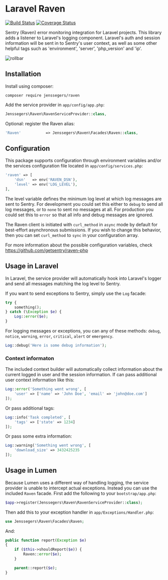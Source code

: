 Laravel Raven
==============

[![Build Status](http://img.shields.io/travis/jenssegers/laravel-raven.svg)](https://travis-ci.org/jenssegers/laravel-raven) [![Coverage Status](http://img.shields.io/coveralls/jenssegers/laravel-raven.svg)](https://coveralls.io/r/jenssegers/laravel-raven)

Sentry (Raven) error monitoring integration for Laravel projects. This library adds a listener to Laravel's logging component. Laravel's auth and session information will be sent in to Sentry's user context, as well as some other helpful tags such as 'environment', 'server', 'php_version' and 'ip'.

![rollbar](https://www.getsentry.com/_static/getsentry/images/hero.png)

Installation
------------

Install using composer:

```
composer require jenssegers/raven
```

Add the service provider in `app/config/app.php`:

```php
Jenssegers\Raven\RavenServiceProvider::class,
```

Optional: register the Raven alias:

```php
'Raven'           => Jenssegers\Raven\Facades\Raven::class,
```

Configuration
-------------

This package supports configuration through environment variables and/or the services configuration file located in `app/config/services.php`:

```php
'raven' => [
    'dsn'   => env('RAVEN_DSN'),
    'level' => env('LOG_LEVEL'),
],
```

The level variable defines the minimum log level at which log messages are sent to Sentry. For development you could set this either to `debug` to send all log messages, or to `none` to sent no messages at all. For production you could set this to `error` so that all info and debug messages are ignored.

The Raven client is initiated with `curl_method` in `async` mode by default for best-effort asynchronous submissions. If you wish to change this behavior, then you can set `curl_method` to `sync` in your configuration array.

For more information about the possible configuration variables, check https://github.com/getsentry/raven-php

Usage in Laravel
----------------

In Laravel, the service provider will automatically hook into Laravel's logger and send all messages matching the log level to Sentry.

If you want to send exceptions to Sentry, simply use the `Log` facade:

```php
try {
	something();
} catch (\Exception $e) {
	Log::error($e);
}
```

For logging messages or exceptions, you can any of these methods: `debug`, `notice`, `warning`, `error`, `critical`, `alert` or `emergency`.

```php
Log::debug('Here is some debug information');
```

### Context informaton

The included context builder will automatically collect information about the current logged in user and the session information. If can pass additional user context information like this:

```php
Log::error('Something went wrong', [
    'user' => ['name' => 'John Doe', 'email' => 'john@doe.com']
]);
```

Or pass additional tags:

```php
Log::info('Task completed', [
    'tags' => ['state' => 1234]
]);
```

Or pass some extra information:

```php
Log::warning('Something went wrong', [
    'download_size' => 3432425235
]);
```

Usage in Lumen
--------------

Because Lumen uses a different way of handling logging, the service provider is unable to intercept actual exceptions. Instead you can use the included `Raven` facade. First add the following to your `bootstrap/app.php`:

```php
$app->register(Jenssegers\Raven\RavenServiceProvider::class);
```

Then add this to your exception handler in `app/Exceptions/Handler.php`:

```php
use Jenssegers\Raven\Facades\Raven;
```

And:

```php
public function report(Exception $e)
{
    if ($this->shouldReport($e)) {
        Raven::error($e);
    }

    parent::report($e);
}
```
